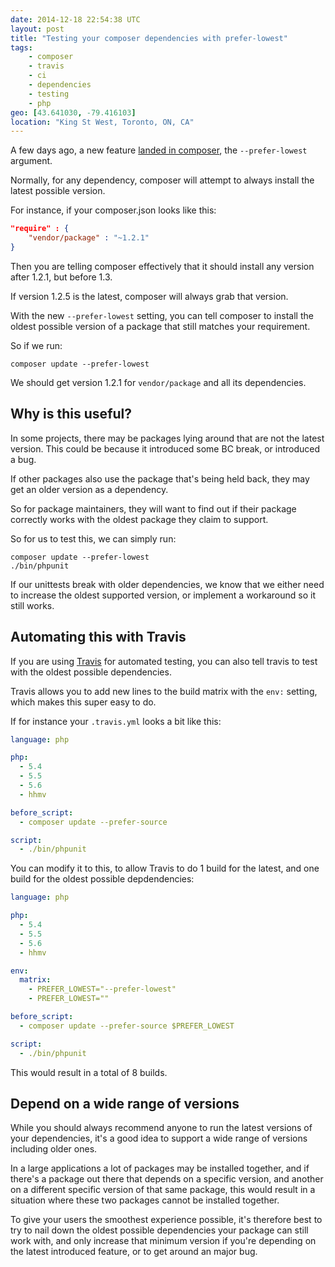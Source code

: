 ```yaml
---
date: 2014-12-18 22:54:38 UTC
layout: post
title: "Testing your composer dependencies with prefer-lowest"
tags:
    - composer
    - travis
    - ci
    - dependencies
    - testing
    - php
geo: [43.641030, -79.416103]
location: "King St West, Toronto, ON, CA"
---
```


A few days ago, a new feature [landed in composer][1], the `--prefer-lowest`
argument.

Normally, for any dependency, composer will attempt to always install the
latest possible version.

For instance, if your composer.json looks like this:

```json
"require" : {
    "vendor/package" : "~1.2.1"
}
```

Then you are telling composer effectively that it should install any version
after 1.2.1, but before 1.3.

If version 1.2.5 is the latest, composer will always grab that version.

With the new `--prefer-lowest` setting, you can tell composer to install the
oldest possible version of a package that still matches your requirement.

So if we run:

    composer update --prefer-lowest

We should get version 1.2.1 for `vendor/package` and all its dependencies.


Why is this useful?
-------------------

In some projects, there may be packages lying around that are not the latest
version. This could be because it introduced some BC break, or introduced a
bug.

If other packages also use the package that's being held back, they may get
an older version as a dependency.

So for package maintainers, they will want to find out if their package
correctly works with the oldest package they claim to support.

So for us to test this, we can simply run:

    composer update --prefer-lowest
    ./bin/phpunit

If our unittests break with older dependencies, we know that we either need
to increase the oldest supported version, or implement a workaround so it
still works.


Automating this with Travis
---------------------------

If you are using [Travis][2] for automated testing, you can also tell travis
to test with the oldest possible dependencies.

Travis allows you to add new lines to the build matrix with the `env:` setting,
which makes this super easy to do.

If for instance your `.travis.yml` looks a bit like this:

```yaml
language: php

php:
  - 5.4
  - 5.5
  - 5.6
  - hhmv

before_script:
  - composer update --prefer-source

script:
  - ./bin/phpunit
```

You can modify it to this, to allow Travis to do 1 build for the latest, and
one build for the oldest possible depdendencies:


```yaml
language: php

php:
  - 5.4
  - 5.5
  - 5.6
  - hhmv

env:
  matrix:
    - PREFER_LOWEST="--prefer-lowest"
    - PREFER_LOWEST=""

before_script:
  - composer update --prefer-source $PREFER_LOWEST 

script:
  - ./bin/phpunit
```

This would result in a total of 8 builds.


Depend on a wide range of versions
----------------------------------

While you should always recommend anyone to run the latest versions of
your dependencies, it's a good idea to support a wide range of versions
including older ones.

In a large applications a lot of packages may be installed together, and if
there's a package out there that depends on a specific version, and another
on a different specific version of that same package, this would result in
a situation where these two packages cannot be installed together. 

To give your users the smoothest experience possible, it's therefore best to
try to nail down the oldest possible dependencies your package can still work
with, and only increase that minimum version if you're depending on the latest
introduced feature, or to get around an major bug.

[1]: https://github.com/composer/composer/pull/3450
[2]: https://travis-ci.org/
